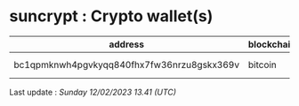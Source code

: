 # suncrypt : Crypto wallet(s)

| address | blockchain | Balance |
|---|---|---|
| bc1qpmknwh4pgvkyqq840fhx7fw36nrzu8gskx369v | bitcoin | $ 229544 |

Last update : _Sunday 12/02/2023 13.41 (UTC)_

